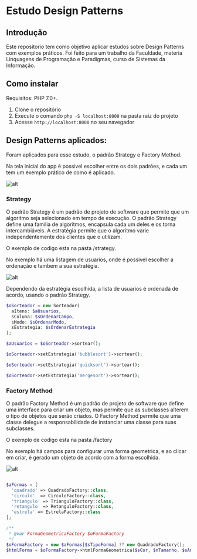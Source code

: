 # Estudo Design Patterns


## Introdução

Este repositorio tem como objetivo aplicar estudos sobre Design Patterns com exemplos práticos. Foi feito para um trabalho da Faculdade, materia Linquagens de Programação e Paradigmas, curso de Sistemas da Informação.


## Como instalar

Requisitos: PHP 7.0+.

1. Clone o repositório
2. Execute o comando `php -S localhost:8000` na pasta raiz do projeto
3. Acesse `http://localhost:8000` no seu navegador

## Design Patterns aplicados:

Foram aplicados para esse estudo, o padrão Strategy e Factory Method.

Na tela inicial do app é possivel escolher entre os dois padrões, e cada um tem um exemplo prático de como é aplicado.

![alt](https://i.imgur.com/JpaVxbs.png)

### Strategy

O padrão Strategy é um padrão de projeto de software que permite que um algoritmo seja selecionado em tempo de execução. O padrão Strategy define uma família de algoritmos, encapsula cada um deles e os torna intercambiáveis. A estratégia permite que o algoritmo varie independentemente dos clientes que o utilizam.

O exemplo de codigo esta na pasta /strategy.

No exemplo há uma listagem de usuarios, onde é possivel escolher a ordenação e tambem a sua estratégia.

![alt](https://i.imgur.com/Mp08njN.png)

Dependendo da estratégia escolhida, a lista de usuarios é ordenada de acordo, usando o padrão Strategy.

```php
$oSorteador = new Sorteador(
  aItens: $aUsuarios,
  sColuna: $sOrdenarCampo,
  sModo: $sOrdenarModo,
  sEstrategia: $sOrdenarEstrategia
);

$aUsuarios = $oSorteador->sortear();

$oSorteador->setEstrategia('bubblesort')->sortear();

$oSorteador->setEstrategia('quicksort')->sortear();

$oSorteador->setEstrategia('mergesort')->sortear();
```

### Factory Method

O padrão Factory Method é um padrão de projeto de software que define uma interface para criar um objeto, mas permite que as subclasses alterem o tipo de objetos que serão criados. O Factory Method permite que uma classe delegue a responsabilidade de instanciar uma classe para suas subclasses.

O exemplo de codigo esta na pasta /factory

No exemplo há campos para configurar uma forma geometrica, e ao clicar em criar, é gerado um objeto de acordo com a forma escolhida.

![alt](https://i.imgur.com/3rcK6TI.png)

```php

$aFormas = [
  'quadrado' => QuadradoFactory::class,
  'circulo'  => CirculoFactory::class,
  'triangulo' => TrianguloFactory::class,
  'retangulo' => RetanguloFactory::class,
  'estrela' => EstrelaFactory::class
];

/**
 * @var FormaGeometricaFactory $oFormaFactory
 */
$oFormaFactory = new $aFormas[$sTipoForma] ?? new QuadradoFactory();
$htmlForma = $oFormaFactory->htmlFormaGeometrica($sCor, $nTamanho, $sAnimacao);


```
